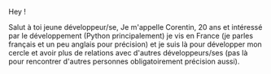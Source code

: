 Hey !

Salut à toi jeune développeur/se,
Je m'appelle Corentin, 20 ans et intéressé par le développement (Python principalement)
je vis en France (je parles français et un peu anglais pour précision)
et je suis là pour développer mon cercle et avoir plus de relations avec d'autres développeurs/ses
(pas là pour rencontrer d'autres personnes obligatoirement précision aussi).
